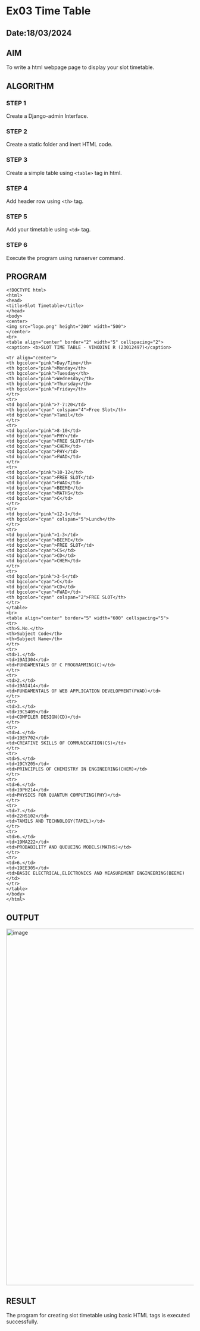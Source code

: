 # Ex03 Time Table
## Date:18/03/2024

## AIM
To write a html webpage page to display your slot timetable.

## ALGORITHM
### STEP 1
Create a Django-admin Interface.

### STEP 2
Create a static folder and inert HTML code.

### STEP 3
Create a simple table using ```<table>``` tag in html.

### STEP 4
Add header row using ```<th>``` tag.

### STEP 5
Add your timetable using ```<td>``` tag.

### STEP 6
Execute the program using runserver command.

## PROGRAM
```
<!DOCTYPE html>
<html>
<head>
<title>Slot Timetable</title>
</head>
<body> 
<center>
<img src="logo.png" height="200" width="500">
</center>
<br>
<table align="center" border="2" width="5" cellspacing="2">
<caption> <b>SLOT TIME TABLE - VINODINI R (23012497)</caption>

<tr align="center">
<th bgcolor="pink">Day/Time</th>
<th bgcolor="pink">Monday</th>
<th bgcolor="pink">Tuesday</th>
<th bgcolor="pink">Wednesday</th>
<th bgcolor="pink">Thursday</th>
<th bgcolor="pink">Friday</th>
</tr>
<tr>
<td bgcolor="pink">7-7:20</td>
<th bgcolor="cyan" colspan="4">Free Slot</th>
<td bgcolor="cyan">Tamil</td>
</tr>
<tr>
<td bgcolor="pink">8-10</td>
<td bgcolor="cyan">PHY</td>
<td bgcolor="cyan">FREE SLOT</td>
<td bgcolor="cyan">CHEM</td>
<td bgcolor="cyan">PHY</td>
<td bgcolor="cyan">FWAD</td>
</tr>
<tr>
<td bgcolor="pink">10-12</td>
<td bgcolor="cyan">FREE SLOT</td>
<td bgcolor="cyan">FWAD</td>
<td bgcolor="cyan">BEEME</td>
<td bgcolor="cyan">MATHS</td>
<td bgcolor="cyan">C</td>
</tr>
<tr>
<td bgcolor="pink">12-1</td>
<th bgcolor="cyan" colspan="5">Lunch</th>
</tr>
<tr>
<td bgcolor="pink">1-3</td>
<td bgcolor="cyan">BEEME</td>
<td bgcolor="cyan">FREE SLOT</td>
<td bgcolor="cyan">CS</td>
<td bgcolor="cyan">CD</td>
<td bgcolor="cyan">CHEM</td>
</tr>
<tr>
<td bgcolor="pink">3-5</td>
<td bgcolor="cyan">C</td>
<td bgcolor="cyan">CD</td>
<td bgcolor="cyan">FWAD</td>
<th bgcolor="cyan" colspan="2">FREE SLOT</th>
</tr>
</table>
<br>
<table align="center" border="5" width="600" cellspacing="5">
<tr>
<th>S.No.</th>
<th>Subject Code</th>
<th>Subject Name</th>
</tr>
<tr>
<td>1.</td>
<td>19AI304</td>
<td>FUNDAMENTALS OF C PROGRAMMING(C)</td>
</tr>
<tr>
<td>2.</td>
<td>19AI414</td>
<td>FUNDAMENTALS OF WEB APPLICATION DEVELOPMENT(FWAD)</td>
</tr>
<tr>
<td>3.</td>
<td>19CS409</td>
<td>COMPILER DESIGN(CD)</td>
</tr>
<tr>
<td>4.</td>
<td>19EY702</td>
<td>CREATIVE SKILLS OF COMMUNICATION(CS)</td>
</tr>
<tr>
<td>5.</td>
<td>19CY205</td>
<td>PRINCIPLES OF CHEMISTRY IN ENGINEERING(CHEM)</td>
</tr>
<tr>
<td>6.</td>
<td>19PH214</td>
<td>PHYSICS FOR QUANTUM COMPUTING(PHY)</td>
</tr>
<tr>
<td>7.</td>
<td>22HS102</td>
<td>TAMILS AND TECHNOLOGY(TAMIL)</td>
</tr>
<tr>
<td>6.</td>
<td>19MA222</td>
<td>PROBABILITY AND QUEUEING MODELS(MATHS)</td>
</tr>
<tr>
<td>6.</td>
<td>19EE305</td>
<td>BASIC ELECTRICAL,ELECTRONICS AND MEASUREMENT ENGINEERING(BEEME)</td>
</tr>
</table>
</body>
</html>
```

## OUTPUT
<img width="959" alt="image" src="https://github.com/vinodini17/slot/assets/149347288/471e389f-dd59-460a-bbf9-b02b5e964c4e">


## RESULT
The program for creating slot timetable using basic HTML tags is executed successfully.
